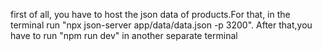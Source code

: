 first of all, you have to host the json data of products.For that, in the terminal run "npx json-server app/data/data.json -p 3200".
After that,you have to run "npm run dev" in another separate terminal
